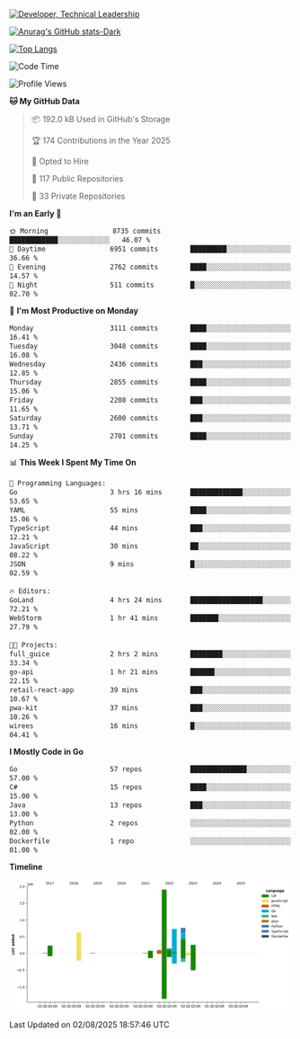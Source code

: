 <div>
  <a href="https://www.linkedin.com/in/arielpineiro/" target="_blank" rel="nofollow noopener noreferrer">
    <img src="https://img.shields.io/badge/-LinkedIn-%230077B5?style=for-the-badge&logo=linkedin&logoColor=white" alt="Developer, Technical Leadership" title="Ariel Piñeiro">
  </a>
</div>

[![Anurag's GitHub stats-Dark](https://github-readme-stats.vercel.app/api?username=arielsrv&show_icons=true&theme=dark#gh-dark-mode-only)](https://github.com/anuraghazra/github-readme-stats#gh-dark-mode-only)

[![Top Langs](https://github-readme-stats.vercel.app/api/top-langs/?username=arielsrv&layout=compact&langs_count=10&theme=dark#gh-dark-mode-only)](https://github.com/anuraghazra/github-readme-stats&theme=dark#gh-dark-mode-only)

<!--START_SECTION:waka-->
![Code Time](http://img.shields.io/badge/Code%20Time-1%2C361%20hrs%201%20min-blue)

![Profile Views](http://img.shields.io/badge/Profile%20Views-21-blue)

**🐱 My GitHub Data** 

> 📦 192.0 kB Used in GitHub's Storage 
 > 
> 🏆 174 Contributions in the Year 2025
 > 
> 💼 Opted to Hire
 > 
> 📜 117 Public Repositories 
 > 
> 🔑 33 Private Repositories 
 > 
**I'm an Early 🐤** 

```text
🌞 Morning                8735 commits        ████████████░░░░░░░░░░░░░   46.07 % 
🌆 Daytime                6951 commits        █████████░░░░░░░░░░░░░░░░   36.66 % 
🌃 Evening                2762 commits        ████░░░░░░░░░░░░░░░░░░░░░   14.57 % 
🌙 Night                  511 commits         █░░░░░░░░░░░░░░░░░░░░░░░░   02.70 % 
```
📅 **I'm Most Productive on Monday** 

```text
Monday                   3111 commits        ████░░░░░░░░░░░░░░░░░░░░░   16.41 % 
Tuesday                  3048 commits        ████░░░░░░░░░░░░░░░░░░░░░   16.08 % 
Wednesday                2436 commits        ███░░░░░░░░░░░░░░░░░░░░░░   12.85 % 
Thursday                 2855 commits        ████░░░░░░░░░░░░░░░░░░░░░   15.06 % 
Friday                   2208 commits        ███░░░░░░░░░░░░░░░░░░░░░░   11.65 % 
Saturday                 2600 commits        ███░░░░░░░░░░░░░░░░░░░░░░   13.71 % 
Sunday                   2701 commits        ████░░░░░░░░░░░░░░░░░░░░░   14.25 % 
```


📊 **This Week I Spent My Time On** 

```text
💬 Programming Languages: 
Go                       3 hrs 16 mins       █████████████░░░░░░░░░░░░   53.65 % 
YAML                     55 mins             ████░░░░░░░░░░░░░░░░░░░░░   15.06 % 
TypeScript               44 mins             ███░░░░░░░░░░░░░░░░░░░░░░   12.21 % 
JavaScript               30 mins             ██░░░░░░░░░░░░░░░░░░░░░░░   08.22 % 
JSON                     9 mins              █░░░░░░░░░░░░░░░░░░░░░░░░   02.59 % 

🔥 Editors: 
GoLand                   4 hrs 24 mins       ██████████████████░░░░░░░   72.21 % 
WebStorm                 1 hr 41 mins        ███████░░░░░░░░░░░░░░░░░░   27.79 % 

🐱‍💻 Projects: 
full_guice               2 hrs 2 mins        ████████░░░░░░░░░░░░░░░░░   33.34 % 
go-api                   1 hr 21 mins        ██████░░░░░░░░░░░░░░░░░░░   22.15 % 
retail-react-app         39 mins             ███░░░░░░░░░░░░░░░░░░░░░░   10.67 % 
pwa-kit                  37 mins             ███░░░░░░░░░░░░░░░░░░░░░░   10.26 % 
wirees                   16 mins             █░░░░░░░░░░░░░░░░░░░░░░░░   04.41 % 
```

**I Mostly Code in Go** 

```text
Go                       57 repos            ██████████████░░░░░░░░░░░   57.00 % 
C#                       15 repos            ████░░░░░░░░░░░░░░░░░░░░░   15.00 % 
Java                     13 repos            ███░░░░░░░░░░░░░░░░░░░░░░   13.00 % 
Python                   2 repos             ░░░░░░░░░░░░░░░░░░░░░░░░░   02.00 % 
Dockerfile               1 repo              ░░░░░░░░░░░░░░░░░░░░░░░░░   01.00 % 
```



**Timeline**

![Lines of Code chart](https://raw.githubusercontent.com/arielsrv/arielsrv/main/assets/bar_graph.png)


 Last Updated on 02/08/2025 18:57:46 UTC
<!--END_SECTION:waka-->
